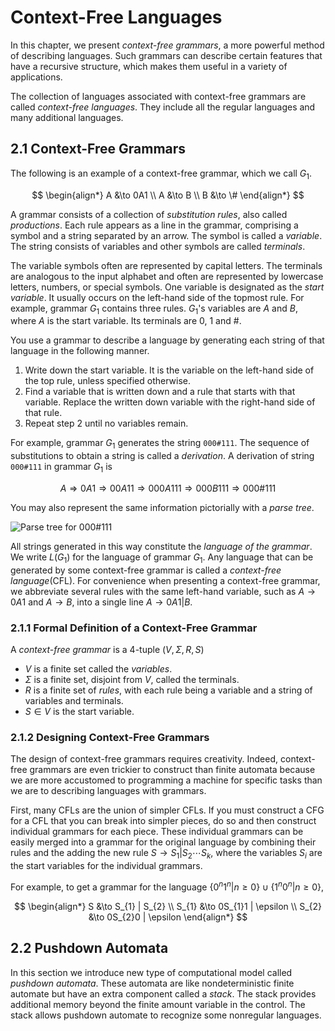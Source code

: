 # Context-Free Languages

In this chapter, we present *context-free grammars*, a more powerful
method of describing languages. Such grammars can describe certain
features that have a recursive structure, which makes them useful
in a variety of applications.

The collection of languages associated with context-free grammars are
called *context-free languages*. They include all the regular languages and many additional languages.

## 2.1 Context-Free Grammars

The following is an example of a context-free grammar, which we call $G_{1}$.

$$
\begin{align*}
A &\to 0A1 \\
A &\to B   \\
B &\to \#
\end{align*}
$$

A grammar consists of a collection of *substitution rules*, also called *productions*.
Each rule appears as a line in the grammar, comprising a symbol and
a string separated by an arrow. The symbol is called a *variable*. The string
consists of variables and other symbols are called *terminals*.

The variable symbols often are represented by capital letters. The terminals
are analogous to the input alphabet and often are represented by
lowercase letters, numbers, or special symbols. One variable is designated as
the *start variable*. It usually occurs on the left-hand side
of the topmost rule. For example, grammar $G_{1}$ contains three rules.
$G_{1}$'s variables are $A$ and $B$, where $A$ is the start variable.
Its terminals are $0$, $1$ and $\#$.

You use a grammar to describe a language by generating each string
of that language in the following manner.

1. Write down the start variable. It is the variable on the left-hand
side of the top rule, unless specified otherwise.
2. Find a variable that is written down and a rule that starts with that variable.
Replace the written down variable with the right-hand side of that rule.
3. Repeat step 2 until no variables remain.

For example, grammar $G_{1}$ generates the string `000#111`. The sequence of
substitutions to obtain a string is called a *derivation*.
A derivation of string `000#111` in grammar $G_{1}$ is

$$
A \Rightarrow 0A1 \Rightarrow 00A11
\Rightarrow 000A111 \Rightarrow 000B111
\Rightarrow 000\#111
$$

You may also represent the same information pictorially with a *parse tree*.

<!-- TODO: add the picture -->
![Parse tree for 000#111](.)

All strings generated in this way constitute the *language of the grammar*.
We write $L(G_{1})$ for the language of grammar $G_{1}$.
Any language that can be generated by some context-free grammar is
called a *context-free language*(CFL). For convenience when presenting
a context-free grammar, we abbreviate several rules with the same
left-hand variable, such as $A \to 0A1$ and $A \to B$,
into a single line
$A \to 0A1|B$.

### 2.1.1 Formal Definition of a Context-Free Grammar

A *context-free grammar* is a 4-tuple $(V, \Sigma, R, S)$

+ $V$ is a finite set called the *variables*.
+ $\Sigma$ is a finite set, disjoint from $V$, called the terminals.
+ $R$ is a finite set of *rules*, with each rule being a variable and a string
of variables and terminals.
+ $S \in V$ is the start variable.

### 2.1.2 Designing Context-Free Grammars

The design of context-free grammars requires creativity. Indeed, context-free
grammars are even trickier to construct than finite automata because
we are more accustomed to programming a machine for specific tasks than we
are to describing languages with grammars.

First, many CFLs are the union of simpler CFLs. If you must construct a
CFG for a CFL that you can break into simpler pieces, do so and then
construct individual grammars for each piece. These individual grammars can
be easily merged into a grammar for the original language by combining their
rules and the adding the new rule $S \to S_{1} | S_{2} \cdots S_{k}$,
where the variables $S_{i}$ are the start variables for the individual grammars.

For example, to get a grammar for the language
$\{0^{n}1^{n} | n \geq 0 \}\cup \{1^{n}0^{n} | n \geq 0\}$,

$$
\begin{align*}
S &\to S_{1} | S_{2} \\
S_{1} &\to 0S_{1}1 | \epsilon \\
S_{2} &\to 0S_{2}0 | \epsilon
\end{align*}
$$

## 2.2 Pushdown Automata

In this section we introduce new type of computational model called
*pushdown automata*. These automata are like nondeterministic finite automate
but have an extra component called a *stack*. The stack provides additional memory
beyond the finite amount variable in the control. The stack allows pushdown
automate to recognize some nonregular languages.

